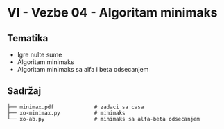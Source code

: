 # VI - Vezbe 04 - Algoritam minimaks

## Tematika
- Igre nulte sume
- Algoritam minimaks
- Algoritam minimaks sa alfa i beta odsecanjem


## Sadržaj
```
├── minimax.pdf             # zadaci sa casa
├── xo-minimax.py           # minimaks
└── xo-ab.py                # minimaks sa alfa-beta odsecanjem
```
